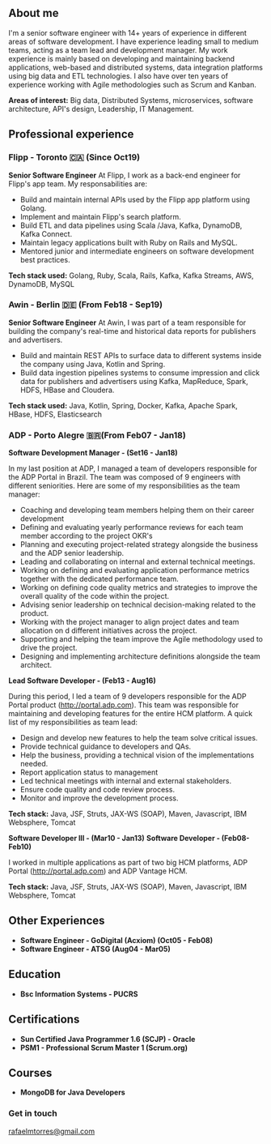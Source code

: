 ## About me

I'm a senior software engineer with 14+ years of experience in different areas of software development. I have experience leading small to medium teams, acting as a team lead and development manager. My work experience is mainly based on developing and maintaining backend applications, web-based and distributed systems, data integration platforms using big data and ETL technologies. I also have over ten years of experience working with Agile methodologies such as Scrum and Kanban.

**Areas of interest:** Big data, Distributed Systems, microservices, software architecture, API's design, Leadership, IT Management.

## Professional experience


### Flipp - Toronto 🇨🇦 (Since Oct19) 

**Senior Software Engineer**
At Flipp, I work as a back-end engineer for Flipp's app team. My responsabilities are:
- Build and maintain internal APIs used by the Flipp app platform using Golang.
- Implement and maintain Flipp's search platform.
- Build ETL and data pipelines using Scala /Java, Kafka, DynamoDB, Kafka Connect.
- Maintain legacy applications built with Ruby on Rails and MySQL.
- Mentored junior and intermediate engineers on software development best practices.

**Tech stack used:** Golang, Ruby, Scala, Rails, Kafka, Kafka Streams, AWS, DynamoDB, MySQL 

### Awin - Berlin 🇩🇪 (From Feb18 - Sep19)

**Senior Software Engineer**
At Awin, I was part of a team responsible for building the company's real-time and historical data reports for publishers and advertisers. 
- Build and maintain REST APIs to surface data to different systems inside the company using Java, Kotlin and Spring.
- Build data ingestion pipelines systems to consume impression and click data for publishers and advertisers using Kafka, MapReduce, Spark, HDFS, HBase and Cloudera.

**Tech stack used:** Java, Kotlin, Spring, Docker, Kafka, Apache Spark, HBase, HDFS, Elasticsearch

### ADP - Porto Alegre 🇧🇷(From Feb07 - Jan18)

**Software Development Manager - (Set16 - Jan18)**

In my last position at ADP, I managed a team of developers responsible for the ADP Portal in Brazil. The team was composed of 9 engineers with different seniorities. Here are some of my responsibilities as the team manager:

- Coaching and developing team members helping them on their career development
- Defining and evaluating yearly performance reviews for each team member according to the project OKR's
- Planning and executing project-related strategy alongside the business and the ADP senior leadership.
- Leading and collaborating on internal and external technical meetings.
- Working on defining and evaluating application performance metrics together with
the dedicated performance team.
- Working on defining code quality metrics and strategies to improve the overall quality of the code within the project.
- Advising senior leadership on technical decision-making related to the product.
- Working with the project manager to align project dates and team allocation on d different initiatives across the project.
- Supporting and helping the team improve the Agile methodology used to drive the project.
- Designing and implementing architecture definitions alongside the team architect.

**Lead Software Developer - (Feb13 - Aug16)**

During this period, I led a team of 9 developers responsible for the ADP Portal product (http://portal.adp.com). This team was responsible for maintaining and developing features for the entire HCM platform. A quick list of my responsibilities as team lead:

- Design and develop new features to help the team solve critical issues.
- Provide technical guidance to developers and QAs.
- Help the business, providing a technical vision of the implementations needed.
- Report application status to management
- Led technical meetings with internal and external stakeholders.
- Ensure code quality and code review process.
- Monitor and improve the development process.

**Tech stack:** Java, JSF, Struts, JAX-WS (SOAP), Maven, Javascript, IBM Websphere, Tomcat

**Software Developer III - (Mar10 - Jan13)**
**Software Developer - (Feb08-Feb10)**

I worked in multiple applications as part of two big HCM platforms, ADP Portal (http://portal.adp.com) and ADP Vantage HCM.

**Tech stack:** Java, JSF, Struts, JAX-WS (SOAP), Maven, Javascript, IBM Websphere, Tomcat

## Other Experiences

* **Software Engineer - GoDigital (Acxiom) (Oct05 - Feb08)**
* **Software Engineer - ATSG (Aug04 - Mar05)**

## Education

* **Bsc Information Systems - PUCRS**

## Certifications 

* **Sun Certified Java Programmer 1.6 (SCJP) - Oracle**
* **PSM1 - Professional Scrum Master 1 (Scrum.org)**

## Courses

* **MongoDB for Java Developers**

### Get in touch

rafaelmtorres@gmail.com
